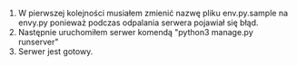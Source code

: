 1. W pierwszej kolejności musiałem zmienić nazwę pliku env.py.sample na envy.py ponieważ podczas odpalania serwera pojawiał się błąd.
2. Następnie uruchomiłem serwer komendą "python3 manage.py runserver"
3. Serwer jest gotowy.
